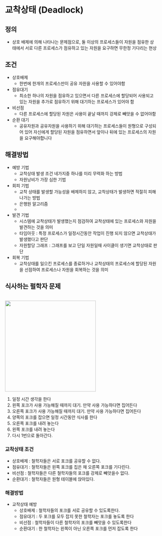# 교착상태 (Deadlock)

## 정의

- 상호 배제에 의해 나타나는 문제점으로, 둘 이상의 프로세스들이 자원을 점유한 상태에서 서로 다른 프로세스가 점유하고 있는 자원을 요구하면 무한정 기다리는 현상

## 조건

- 상호배제
  - 한번에 한개의 프로세스만이 공유 자원을 사용할 수 있어야함
- 점유대기
  - 최소한 하나의 자원을 점유하고 있으면서 다른 프로세스에 할당되어 사용되고 있는 자원을 추가로 점유하기 위해 대기하는 프로세스가 있어야 함
- 비선점
  - 다른 프로세스에 할당된 자원은 사용이 끝날 때까지 강제로 빼앗을 수 없어야함
- 순환 대기
  - 공유자원과 공유자원을 사용하기 위해 대기하는 프로세스들이 원형으로 구성되어 있어 자신에게 할당된 자원을 점유하면서 앞이나 뒤에 있는 프로세스의 자원을 요구해야합니다

## 해결방법

- 예방 기법
  - 교착상태 발생 조건 네가지중 하나를 미리 무력화 하는 방법
  - 자원낭비가 가장 심한 기법
- 회피 기법
  - 교착 상태를 발생할 가능성을 배제하지 않고, 교착상태가 발생하면 적절히 피해나가는 방법
  - 은행원 알고리즘
  -
- 발견 기법
  - 시스템에 교착상태가 발생했는지 점검하여 교착상태에 있는 프로세스와 자원을 발견하는 것을 의미
  - 타임아웃 : 특정 프로세스가 일정시간동안 작업이 진행 되지 않으면 교착상태가 발생했다고 판단
  - 자원할당 그래프 : 그래프를 보고 단일 자원일때 사이클이 생기면 교착상태로 판단
- 회복 기법
  - 교착상태를 일으킨 프로세스를 종료하거나 교착상태의 프로세스에 할당된 자원을 선점하여 프로세스나 자원을 회복하는 것을 의미

## 식사하는 펄학자 문제

<br>
<img width="300" src="https://user-images.githubusercontent.com/71180414/161962969-80404896-785c-464b-a63c-feb53c82b03d.png">
<br>

1. 일정 시간 생각을 한다
2. 왼쪽 포크가 사용 가능해질 때까지 대기. 만약 사용 가능하다면 집어든다
3. 오른쪽 포크가 사용 가능해질 때까지 대기. 만약 사용 가능하다면 집어든다
4. 양쪽의 포크를 잡으면 일정 시간동안 식사를 한다
5. 오른쪽 포크를 내려 놓는다
6. 왼쪽 포크를 내려 놓는다
7. 다시 1번으로 돌아간다.

### 교착상태 조건

- 상호배제 : 철학자들은 서로 포크를 공유할 수 없다.
- 점유대기 : 철학자들은 왼쪽 포크를 집은 채 오른쪽 포크를 기다린다.
- 비선점 : 철학자들은 다른 철학자들의 포크를 강제로 빼앗을수 없다.
- 순환대기 : 철학자들은 원형 테이블에 앉아있다.

### 해결방법

- 교착상태 예방
  - 상호배제 : 철학자들의 포크를 서로 공유할 수 있도록한다.
  - 점유대기 : 두 포크를 모두 잡지 못한 철학자는 포크를 놓도록 한다
  - 비선점 : 철학자들이 다른 철학자의 포크를 빼앗을 수 있도록한다
  - 순환대기 : 한 철학자는 왼쪽이 아닌 오른쪽 포크를 먼저 잡도록 한다
